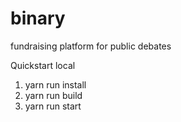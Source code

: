 # binary
fundraising platform for public debates

Quickstart local
1. yarn run install 
2. yarn run build
3. yarn run start
